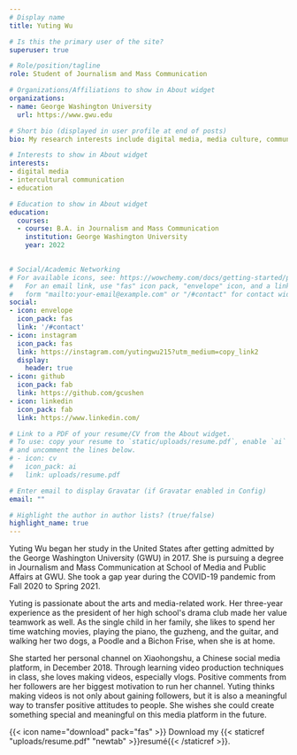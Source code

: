 ```yaml
---
# Display name
title: Yuting Wu

# Is this the primary user of the site?
superuser: true

# Role/position/tagline
role: Student of Journalism and Mass Communication

# Organizations/Affiliations to show in About widget
organizations:
- name: George Washington University
  url: https://www.gwu.edu

# Short bio (displayed in user profile at end of posts)
bio: My research interests include digital media, media culture, communication, education, intercultural communication, and technology.

# Interests to show in About widget
interests:
- digital media
- intercultural communication
- education

# Education to show in About widget
education:
  courses:
  - course: B.A. in Journalism and Mass Communication
    institution: George Washington University
    year: 2022
  

# Social/Academic Networking
# For available icons, see: https://wowchemy.com/docs/getting-started/page-builder/#icons
#   For an email link, use "fas" icon pack, "envelope" icon, and a link in the
#   form "mailto:your-email@example.com" or "/#contact" for contact widget.
social:
- icon: envelope
  icon_pack: fas
  link: '/#contact'
- icon: instagram
  icon_pack: fas
  link: https://instagram.com/yutingwu215?utm_medium=copy_link2
  display:
    header: true
- icon: github
  icon_pack: fab
  link: https://github.com/gcushen
- icon: linkedin
  icon_pack: fab
  link: https://www.linkedin.com/

# Link to a PDF of your resume/CV from the About widget.
# To use: copy your resume to `static/uploads/resume.pdf`, enable `ai` icons in `params.toml`,
# and uncomment the lines below.
# - icon: cv
#   icon_pack: ai
#   link: uploads/resume.pdf

# Enter email to display Gravatar (if Gravatar enabled in Config)
email: ""

# Highlight the author in author lists? (true/false)
highlight_name: true
---
```


Yuting Wu began her study in the United States after getting admitted by the George Washington University (GWU) in 2017. She is pursuing a degree in Journalism and Mass Communication at School of Media and Public Affairs at GWU. She took a gap year during the COVID-19 pandemic from Fall 2020 to Spring 2021.

Yuting is passionate about the arts and media-related work. Her three-year experience as the president of her high school's drama club made her value teamwork as well. As the single child in her family, she likes to spend her time watching movies, playing the piano, the guzheng, and the guitar, and walking her two dogs, a Poodle and a Bichon Frise, when she is at home.

She started her personal channel on Xiaohongshu, a Chinese social media platform, in December 2018. Through learning video production techniques in class, she loves making videos, especially vlogs. Positive comments from her followers are her biggest motivation to run her channel. Yuting thinks making videos is not only about gaining followers, but it is also a meaningful way to transfer positive attitudes to people. She wishes she could create something special and meaningful on this media platform in the future.

{{< icon name="download" pack="fas" >}} Download my {{< staticref "uploads/resume.pdf" "newtab" >}}resumé{{< /staticref >}}.
